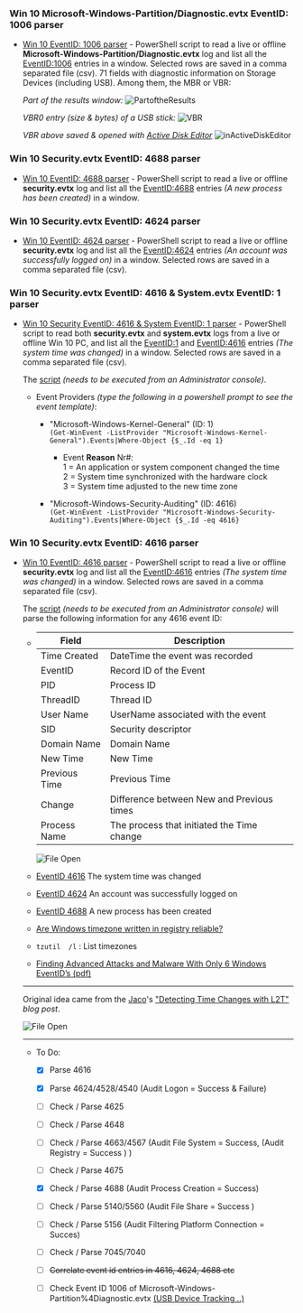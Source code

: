 <!-- saved from url=(0054) https://kacos2000.github.io/Win10-Research/EventLogs/ --> 
<!-- https://guides.github.com/features/mastering-markdown/ --> 

###  Win 10 Microsoft-Windows-Partition/Diagnostic.evtx EventID: 1006 parser  ###

- [Win 10 EventID: 1006 parser](https://github.com/kacos2000/Win10-Research/blob/master/EventLogs/ProcessCreatedEvents.ps1) - PowerShell script to read a live or offline **Microsoft-Windows-Partition/Diagnostic.evtx** log and list all the [EventID:1006](https://df-stream.com/2018/05/partition-diagnostic-event-log-and-usb-device-tracking-p1/) entries in a window. Selected rows are saved in a comma separated file (csv). 71 fields with diagnostic information on Storage Devices (including USB). Among them, the MBR or VBR:

  *Part of the results window:*
  ![PartoftheResults](https://raw.githubusercontent.com/kacos2000/Win10-Research/master/EventLogs/pd00.JPG)

  *VBR0 entry (size & bytes) of a USB stick:*
  ![VBR](https://raw.githubusercontent.com/kacos2000/Win10-Research/master/EventLogs/pd0.JPG)

  *VBR above saved & opened with [Active Disk Editor](http://www.disk-editor.org/)*
  ![inActiveDiskEditor](https://raw.githubusercontent.com/kacos2000/Win10-Research/master/EventLogs/pd1.JPG)


###  Win 10 Security.evtx EventID: 4688 parser  ###

- [Win 10 EventID: 4688 parser](https://github.com/kacos2000/Win10-Research/blob/master/EventLogs/ProcessCreatedEvents.ps1) - PowerShell script to read a live or offline **security.evtx** log and list all the [EventID:4688](https://docs.microsoft.com/en-us/windows/security/threat-protection/auditing/event-4688) entries *(A new process has been created)* in a window. 

###  Win 10 Security.evtx EventID: 4624 parser  ###

- [Win 10 EventID: 4624 parser](https://github.com/kacos2000/Win10-Research/blob/master/EventLogs/LoginEvents.ps1) - PowerShell script to read a live or offline **security.evtx** log and list all the [EventID:4624](https://docs.microsoft.com/en-us/windows/security/threat-protection/auditing/event-4624) entries *(An account was successfully logged on)* in a window. Selected rows are saved in a comma separated file (csv).  

###  Win 10 Security.evtx EventID: 4616 & System.evtx EventID: 1 parser ###

- [Win 10 Security EventID: 4616 & System EventID: 1 parser](https://github.com/kacos2000/Win10-Research/blob/master/EventLogs/TimeEventsAll.ps1) - PowerShell script to read both **security.evtx** and **system.evtx** logs from a live or offline Win 10 PC, and list all the [EventID:1](http://www.eventid.net/display-eventid-1-source-Microsoft-Windows-Kernel-General-eventno-10866-phase-1.htm) and [EventID:4616](https://docs.microsoft.com/en-us/windows/security/threat-protection/auditing/event-4616) entries *(The system time was changed)* in a window. Selected rows are saved in a comma separated file (csv).  
  
  The [script](https://github.com/kacos2000/Win10-Research/blob/master/EventLogs/TimeEventsAll.ps1) *(needs to be executed from an Administrator console)*. 

  - Event Providers *(type the following in a powershell prompt to see the event template)*: 
     - "Microsoft-Windows-Kernel-General" (ID: 1)<br>
        `(Get-WinEvent -ListProvider "Microsoft-Windows-Kernel-General").Events|Where-Object {$_.Id -eq 1}`<br>
        
        * Event **Reason** Nr#:<br>
          1 = An application or system component changed the time<br>
          2 = System time synchronized with the hardware clock<br>
          3 = System time adjusted to the new time zone
      
     - "Microsoft-Windows-Security-Auditing" (ID: 4616)<br>
        `(Get-WinEvent -ListProvider "Microsoft-Windows-Security-Auditing").Events|Where-Object {$_.Id -eq 4616}`

###  Win 10 Security.evtx EventID: 4616 parser  ###

- [Win 10 EventID: 4616 parser](https://github.com/kacos2000/Win10-Research/blob/master/EventLogs/TimeEvents.ps1) - PowerShell script to read a live or offline **security.evtx** log and list all the [EventID:4616](https://docs.microsoft.com/en-us/windows/security/threat-protection/auditing/event-4616) entries *(The system time was changed)* in a window. Selected rows are saved in a comma separated file (csv).  

   The [script](https://github.com/kacos2000/Win10-Research/blob/master/EventLogs/TimeEvents.ps1) *(needs to be executed from an Administrator console)* will parse the following information for any 4616 event ID:

   -  Field              | Description
      ------------       | -------------
      Time Created       | DateTime the event was recorded
      EventID            | Record ID of the Event
      PID                | Process ID
      ThreadID           | Thread ID
      User Name          | UserName associated with the event 
      SID                | Security descriptor
      Domain Name        | Domain Name
      New Time           | New Time
      Previous Time      | Previous Time
      Change             | Difference between New and Previous times
      Process Name       | The process that initiated the Time change 
      
       ![File Open](https://raw.githubusercontent.com/kacos2000/Win10-Research/master/EventLogs/O.JPG)
  
    - [EventID 4616](https://docs.microsoft.com/en-us/windows/security/threat-protection/auditing/event-4616) The system time was changed
    - [EventID 4624](https://docs.microsoft.com/en-us/windows/security/threat-protection/auditing/event-4624) An account was successfully logged on
    - [EventID 4688](https://docs.microsoft.com/en-us/windows/security/threat-protection/auditing/event-4688) A new process has been created
    - [Are Windows timezone written in registry reliable?](https://stackoverflow.com/questions/47104967/are-windows-timezone-written-in-registry-reliable)
    - `tzutil  /l` : List timezones
    - [Finding	Advanced Attacks and Malware With Only 6 Windows EventID’s (pdf)](https://conf.splunk.com/session/2015/conf2015_MGough_MalwareArchaelogy_SecurityCompliance_FindingAdvnacedAttacksAnd.pdf)
  
  __________________
   
     Original idea came from the [Jaco](https://twitter.com/jaco_ZA/status/1015495669988122624)'s ["Detecting Time Changes with L2T"](https://www.dfir.co.za/2018/07/07/detecting-time-changes-with-l2t-aint-nobody-got-time-for-that/) *blog post*.
   
     ![File Open](https://raw.githubusercontent.com/kacos2000/Win10-Research/master/EventLogs/T.JPG)
   
  __________________
   
     - To Do:
       - [X] Parse 4616
       - [X] Parse 4624/4528/4540 (Audit Logon = Success & Failure)
       - [ ] Check / Parse 4625
       - [ ] Check / Parse 4648
       - [ ] Check / Parse 4663/4567 (Audit File	System	=	Success, (Audit Registry =	Success ) )
       - [ ] Check / Parse 4675
       - [X] Check / Parse 4688 (Audit Process Creation =	Success)
       - [ ] Check / Parse 5140/5560 (Audit File	Share	=	Success )
       - [ ] Check / Parse 5156 (Audit Filtering Platform Connection = Succes)
       - [ ] Check / Parse 7045/7040 
       - [ ] ~~Correlate event id entries in 4616, 4624, 4688 etc~~
       - [ ] Check Event ID 1006 of Microsoft-Windows-Partition%4Diagnostic.evtx [(USB Device Tracking ..)](https://df-stream.com/2018/07/partition-diagnostic-event-log-and-usb-device-tracking-p2/)
      
